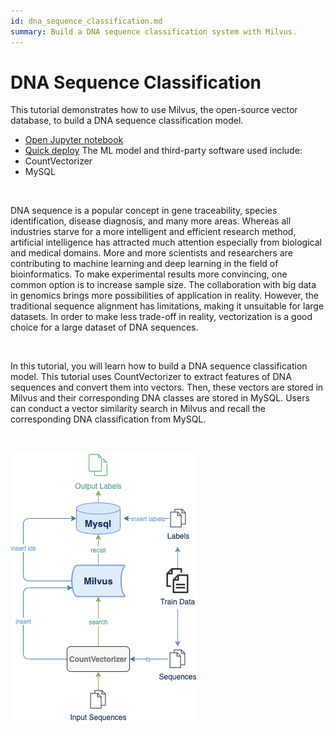 ```yaml
---
id: dna_sequence_classification.md
summary: Build a DNA sequence classification system with Milvus. 
---
```


# DNA Sequence Classification 

This tutorial demonstrates how to use Milvus, the open-source vector database, to build a DNA sequence classification model.
- [Open Jupyter notebook](https://github.com/milvus-io/bootcamp/blob/master/solutions/medical/dna_sequence_classification/dna_sequence_classification.ipynb)
- [Quick deploy](https://github.com/milvus-io/bootcamp/blob/master/solutions/medical/dna_sequence_classification/quick_deploy)
The ML model and third-party software used include:
- CountVectorizer
- MySQL

<br/>

DNA sequence is a popular concept in gene traceability, species identification, disease diagnosis, and many more areas. Whereas all industries starve for a more intelligent and efficient research method, artificial intelligence has attracted much attention especially from biological and medical domains. More and more scientists and researchers are contributing to machine learning and deep learning in the field of bioinformatics. To make experimental results more convincing, one common option is to increase sample size. The collaboration with big data in genomics brings more possibilities of application in reality. However, the traditional sequence alignment has limitations, making it unsuitable for large datasets. In order to make less trade-off in reality, vectorization is a good choice for a large dataset of DNA sequences. 

<br/>

In this tutorial, you will learn how to build a DNA sequence classification model. This tutorial uses CountVectorizer to extract features of DNA sequences and convert them into vectors. Then, these vectors are stored in Milvus and their corresponding DNA classes are stored in MySQL. Users can conduct a vector similarity search in Milvus and recall the corresponding DNA classification from MySQL.

<br/>

![dna](../../../assets/dna.png "Workflow of a DNA sequence classification model.")

